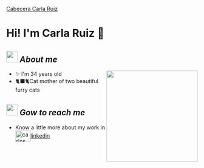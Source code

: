 [Cabecera Carla Ruiz](https://www.canva.com/design/DAGHbnCAgtQ/7okfvBCtfjee6ePbPNC4Ng/view)

<H1> Hi! I'm Carla Ruiz 👋</H1>

## <img src="https://media.giphy.com/media/ObNTw8Uzwy6KQ/giphy.gif" width="30px"/>&nbsp;***About me***
<img align= "right" width= "240" src= "https://pa1.narvii.com/6580/8098c6e9207376889eeb0532d9f5a0723c4d73f5_hq.gif"/>

- ✨ I'm 34 years old
- 🐈‍⬛🐈Cat mother of two beautiful furry cats

## <img src="https://media.giphy.com/media/ObNTw8Uzwy6KQ/giphy.gif" width="30px"/>&nbsp;***Gow to reach me***

- Know a little more about my work in <a href="https://es.linkedin.com/in/carla-mar%C3%ADa-ruiz-iglesias-7a6a50160" target="blank"><img align="center" src="https://cdn.jsdelivr.net/npm/simple-icons@3.0.1/icons/linkedin.svg" alt="carlos salvador díaz" height="30" width="40" />linkedin</a>

  <!----![Cabecera Carla Ruiz](https://www.canva.com/design/DAGHbnCAgtQ/7okfvBCtfjee6ePbPNC4Ng/view)

<img align="right" width=300px alt="Unicorn" src="https://c.tenor.com/GN73MKBawZYAAAAi/busy-cute.gif" />
- 👀 I’m interested in ...
- 🌱 I’m currently learning ...
- 💞️ I’m looking to collaborate on ...
- 📫 How to reach me ...

- ⚡ Fun fact: ...
- 


https://www.canva.com/design/DAGHbnCAgtQ/2aplXpshUldM6UexkA7ohg/view?utm_content=DAGHbnCAgtQ&utm_campaign=designshare&utm_medium=link&utm_source=editor
--->
